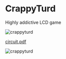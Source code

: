 # CrappyTurd
Highly addictive LCD game

![crappyturd](https://github.com/user-attachments/assets/cf6de3a2-1ea3-4bc8-b760-9456df9d572d)

[circuit.pdf](https://github.com/user-attachments/files/16349824/circuit.pdf)

![crappyturd](https://github.com/user-attachments/assets/2b3870c7-a5b2-4246-bb64-fea2a02aceab)
